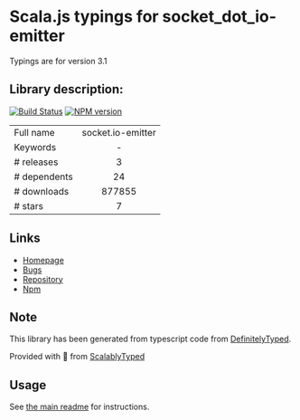 
# Scala.js typings for socket_dot_io-emitter

Typings are for version 3.1

## Library description:
[![Build Status](https://github.com/socketio/socket.io-emitter/workflows/CI/badge.svg)](https://github.com/socketio/socket.io-emitter/actions) [![NPM version](https://badge.fury.io/js/socket.io-emitter.svg)](http://badge.fury.io/js/socket.io-emitter)

|                    |                 |
| ------------------ | :-------------: |
| Full name          | socket.io-emitter |
| Keywords           | - |
| # releases         | 3 |
| # dependents       | 24 |
| # downloads        | 877855 |
| # stars            | 7 |

## Links
- [Homepage](https://github.com/socketio/socket.io-emitter#readme)
- [Bugs](https://github.com/socketio/socket.io-emitter/issues)
- [Repository](https://github.com/socketio/socket.io-emitter)
- [Npm](https://www.npmjs.com/package/socket.io-emitter)
    


## Note
This library has been generated from typescript code from [DefinitelyTyped](https://definitelytyped.org).

Provided with :purple_heart: from [ScalablyTyped](https://github.com/oyvindberg/ScalablyTyped)

## Usage
See [the main readme](../../readme.md) for instructions.


